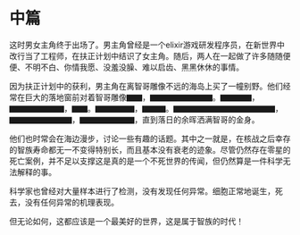 # 中篇

这时男女主角终于出场了。男主角曾经是一个elixir游戏研发程序员，在新世界中改行当了工程师，在扶正计划中结识了女主角。随后，两人在一起做了许多随随便便、不明不白、你情我愿、没羞没臊、难以启齿、黑黑休休的事情。

因为扶正计划中的获利，男主角在离智哥雕像不远的海岛上买了一幢别野。他们经常在巨大的落地窗前对着智哥雕像▇▇，▇▇▇▇▇▇▇▇。▇▇▇▇，▇▇▇▇▇▇▇，▇▇。▇▇▇▇▇，▇▇▇。▇▇▇▇▇▇▇▇▇▇▇▇▇，▇▇▇▇▇▇▇▇，▇▇▇▇▇▇▇，直到落日的余晖洒满智哥的金身。

他们也时常会在海边漫步，讨论一些有趣的话题。其中之一就是，在核战之后幸存的智族寿命都无一不变得特别长，而且基本没有衰老的迹象。尽管仍然存在零星的死亡案例，并不足以支撑这是真的是一个不死世界的传闻，但仍然算是一件科学无法解释的事。

科学家也曾经对大量样本进行了检测，没有发现任何异常。细胞正常地诞生，死去，没有任何异常的机理表现。

但无论如何，这都应该是一个最美好的世界，这是属于智族的时代！
